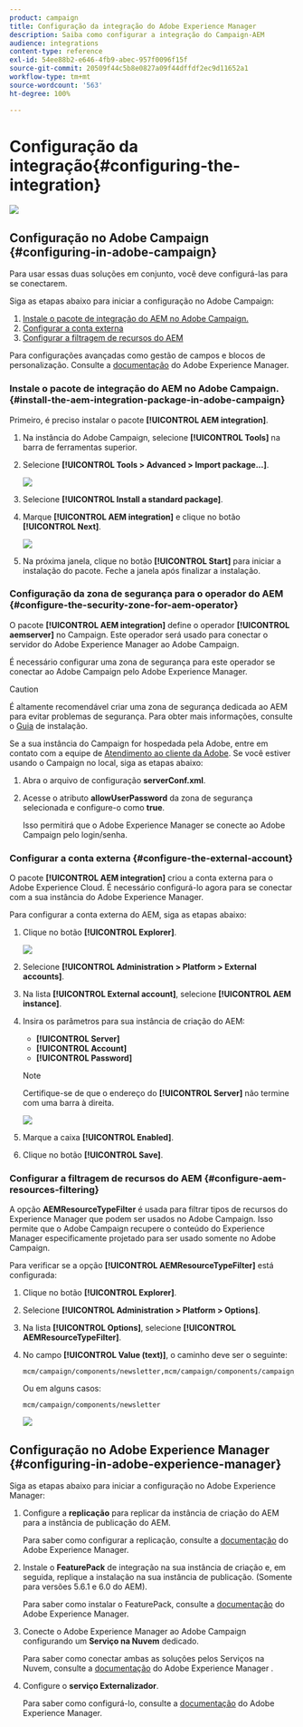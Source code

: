```yaml
---
product: campaign
title: Configuração da integração do Adobe Experience Manager
description: Saiba como configurar a integração do Campaign-AEM
audience: integrations
content-type: reference
exl-id: 54ee88b2-e646-4fb9-abec-957f0096f15f
source-git-commit: 20509f44c5b8e0827a09f44dffdf2ec9d11652a1
workflow-type: tm+mt
source-wordcount: '563'
ht-degree: 100%

---
```


# Configuração da integração{#configuring-the-integration}

![](../../assets/common.svg)

## Configuração no Adobe Campaign {#configuring-in-adobe-campaign}

Para usar essas duas soluções em conjunto, você deve configurá-las para se conectarem.

Siga as etapas abaixo para iniciar a configuração no Adobe Campaign:

1. [Instale o pacote de integração do AEM no Adobe Campaign.](#install-the-aem-integration-package-in-adobe-campaign)
1. [Configurar a conta externa](#configure-the-external-account)
1. [Configurar a filtragem de recursos do AEM](#configure-aem-resources-filtering)

Para configurações avançadas como gestão de campos e blocos de personalização. Consulte a [documentação](https://helpx.adobe.com/br/experience-manager/6-5/sites/administering/using/campaignonpremise.html) do Adobe Experience Manager.

### Instale o pacote de integração do AEM no Adobe Campaign. {#install-the-aem-integration-package-in-adobe-campaign}

Primeiro, é preciso instalar o pacote **[!UICONTROL AEM integration]**.

1. Na instância do Adobe Campaign, selecione **[!UICONTROL Tools]** na barra de ferramentas superior.
1. Selecione **[!UICONTROL Tools > Advanced > Import package...]**.

   ![](assets/aem_config_1.png)

1. Selecione **[!UICONTROL Install a standard package]**.
1. Marque **[!UICONTROL AEM integration]** e clique no botão **[!UICONTROL Next]**.

   ![](assets/aem_config_2.png)

1. Na próxima janela, clique no botão **[!UICONTROL Start]** para iniciar a instalação do pacote. Feche a janela após finalizar a instalação.

### Configuração da zona de segurança para o operador do AEM {#configure-the-security-zone-for-aem-operator}

O pacote **[!UICONTROL AEM integration]** define o operador **[!UICONTROL aemserver]** no Campaign. Este operador será usado para conectar o servidor do Adobe Experience Manager ao Adobe Campaign.

É necessário configurar uma zona de segurança para este operador se conectar ao Adobe Campaign pelo Adobe Experience Manager.

>[!CAUTION]
>
>É altamente recomendável criar uma zona de segurança dedicada ao AEM para evitar problemas de segurança. Para obter mais informações, consulte o [Guia](../../installation/using/security-zones.md) de instalação.

Se a sua instância do Campaign for hospedada pela Adobe, entre em contato com a equipe de [Atendimento ao cliente da Adobe](https://helpx.adobe.com/br/enterprise/admin-guide.html/enterprise/using/support-for-experience-cloud.ug.html). Se você estiver usando o Campaign no local, siga as etapas abaixo:

1. Abra o arquivo de configuração **serverConf.xml**.
1. Acesse o atributo **allowUserPassword** da zona de segurança selecionada e configure-o como **true**.

   Isso permitirá que o Adobe Experience Manager se conecte ao Adobe Campaign pelo login/senha.

### Configurar a conta externa {#configure-the-external-account}

O pacote **[!UICONTROL AEM integration]** criou a conta externa para o Adobe Experience Cloud. É necessário configurá-lo agora para se conectar com a sua instância do Adobe Experience Manager.

Para configurar a conta externa do AEM, siga as etapas abaixo:

1. Clique no botão **[!UICONTROL Explorer]**.

   ![](assets/aem_config_3.png)

1. Selecione **[!UICONTROL Administration > Platform > External accounts]**.
1. Na lista **[!UICONTROL External account]**, selecione **[!UICONTROL AEM instance]**.
1. Insira os parâmetros para sua instância de criação do AEM:

   * **[!UICONTROL Server]**
   * **[!UICONTROL Account]**
   * **[!UICONTROL Password]**

   >[!NOTE]
   >
   >Certifique-se de que o endereço do **[!UICONTROL Server]** não termine com uma barra à direita.

   ![](assets/aem_config_4.png)

1. Marque a caixa **[!UICONTROL Enabled]**.
1. Clique no botão **[!UICONTROL Save]**.

### Configurar a filtragem de recursos do AEM {#configure-aem-resources-filtering}

A opção **AEMResourceTypeFilter** é usada para filtrar tipos de recursos do Experience Manager que podem ser usados no Adobe Campaign. Isso permite que o Adobe Campaign recupere o conteúdo do Experience Manager especificamente projetado para ser usado somente no Adobe Campaign.

Para verificar se a opção **[!UICONTROL AEMResourceTypeFilter]** está configurada:

1. Clique no botão **[!UICONTROL Explorer]**.
1. Selecione **[!UICONTROL Administration > Platform > Options]**.
1. Na lista **[!UICONTROL Options]**, selecione **[!UICONTROL AEMResourceTypeFilter]**.
1. No campo **[!UICONTROL Value (text)]**, o caminho deve ser o seguinte:

   ```
   mcm/campaign/components/newsletter,mcm/campaign/components/campaign_newsletterpage,mcm/neolane/components/newsletter
   ```

   Ou em alguns casos:

   ```
   mcm/campaign/components/newsletter
   ```

   ![](assets/aem_config_5.png)

## Configuração no Adobe Experience Manager {#configuring-in-adobe-experience-manager}

Siga as etapas abaixo para iniciar a configuração no Adobe Experience Manager:

1. Configure a **replicação** para replicar da instância de criação do AEM para a instância de publicação do AEM.

   Para saber como configurar a replicação, consulte a [documentação](https://helpx.adobe.com/br/experience-manager/6-5/sites/deploying/using/replication.html) do Adobe Experience Manager.

1. Instale o **FeaturePack** de integração na sua instância de criação e, em seguida, replique a instalação na sua instância de publicação. (Somente para versões 5.6.1 e 6.0 do AEM).

   Para saber como instalar o FeaturePack, consulte a [documentação](https://helpx.adobe.com/br/experience-manager/aem-previous-versions.html) do Adobe Experience Manager.

1. Conecte o Adobe Experience Manager ao Adobe Campaign configurando um **Serviço na Nuvem** dedicado.

   Para saber como conectar ambas as soluções pelos Serviços na Nuvem, consulte a [documentação](https://helpx.adobe.com/br/experience-manager/6-5/sites/administering/using/campaignonpremise.html#ConfiguringAdobeExperienceManager) do Adobe Experience Manager .

1. Configure o **serviço Externalizador**.

   Para saber como configurá-lo, consulte a [documentação](https://helpx.adobe.com/br/experience-manager/6-5/sites/developing/using/externalizer.html) do Adobe Experience Manager.
